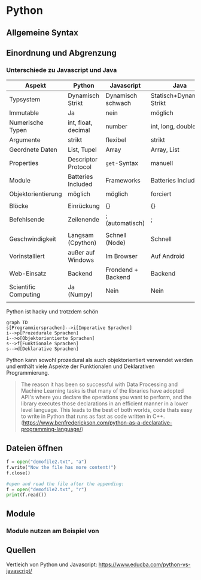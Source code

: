 # Python

## Allgemeine Syntax
## Einordnung und Abgrenzung

### Unterschiede zu Javascript und Java 


| Aspekt               | Python              | Javascript         | Java                      |
| -------------------- | ------------------- | ------------------ | ------------------------- |
| Typsystem            | Dynamisch Strikt    | Dynamisch schwach  | Statisch+Dynamisch Strikt |
| Immutable            | Ja                  | nein               | möglich                   |
| Numerische Typen     | int, float, decimal | number             | int, long, double ...     |
| Argumente            | strikt              | flexibel           | strikt                    |
| Geordnete Daten      | List, Tupel         | Array              | Array, List               |
| Properties           | Descriptor Protocol | `get`-Syntax       | manuell                   |
| Module               | Batteries Included  | Frameworks         | Batteries Included        |
| Objektorientierung   | möglich             | möglich            | forciert                  |
|                      |                     |                    |                           |
| Blöcke               | Einrückung          | {}                 | {}                        |
| Befehlsende          | Zeilenende          | ; (automatisch)    | ;                         |
|                      |                     |                    |                           |
| Geschwindigkeit      | Langsam (Cpython)   | Schnell (Node)     | Schnell                   |
| Vorinstalliert       | außer auf Windows   | Im Browser         | Auf Android               |
| Web-Einsatz          | Backend             | Frondend + Backend | Backend                   |
| Scientific Computing | Ja (Numpy)          | Nein               | Nein                      |
|                      |                     |                    |                           |


Python ist hacky und trotzdem schön

```mermaid
graph TD
s[Programmiersprachen]-->i[Imperative Sprachen]
i-->p[Prozedurale Sprachen]
i-->o[Objektorientierte Sprachen]
s-->f[Funktionale Sprachen]
s-->d[Deklarative Sprachen]
```
Python kann sowohl prozedural als auch objektorientiert verwendet werden und enthält viele Aspekte der Funktionalen und Deklarativen Programmierung. 

> The reason it has been so successful with Data Processing and Machine Learning tasks is that many of the libraries have adopted API's where you declare the operations you want to perform, and the library executes those declarations in an efficient manner in a lower level language. This leads to the best of both worlds, code thats easy to write in Python that runs as fast as code written in C++.
> (https://www.benfrederickson.com/python-as-a-declarative-programming-language/)

## Dateien öffnen
```python
f = open("demofile2.txt", "a")
f.write("Now the file has more content!")
f.close()

#open and read the file after the appending:
f = open("demofile2.txt", "r")
print(f.read())
```
## Module
### Module nutzen am Beispiel von 


## Quellen
Vertleich von Python und Javascript: https://www.educba.com/python-vs-javascript/
